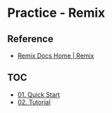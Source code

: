 # Practice - Remix

## Reference

- [Remix Docs Home | Remix](https://remix.run/docs/en/main)

## TOC

- [01. Quick Start](01-quickstart/)
- [02. Tutorial](02-tutorial/)
